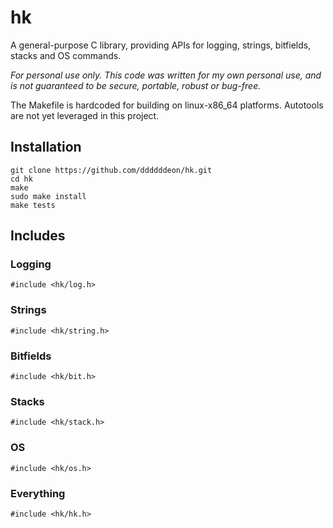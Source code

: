 # hk
A general-purpose C library, providing APIs for logging, strings, bitfields, stacks and OS commands.

*For personal use only. This code was written for my own personal use, and is not guaranteed to be secure, portable, robust or bug-free.*

The Makefile is hardcoded for building on linux-x86_64 platforms. Autotools are not yet leveraged in this project.

## Installation
```
git clone https://github.com/ddddddeon/hk.git
cd hk
make
sudo make install
make tests

```
## Includes

### Logging
`#include <hk/log.h>`

### Strings
`#include <hk/string.h>`

### Bitfields
`#include <hk/bit.h>`

### Stacks
`#include <hk/stack.h>`

### OS
`#include <hk/os.h>`

### Everything
`#include <hk/hk.h>`
